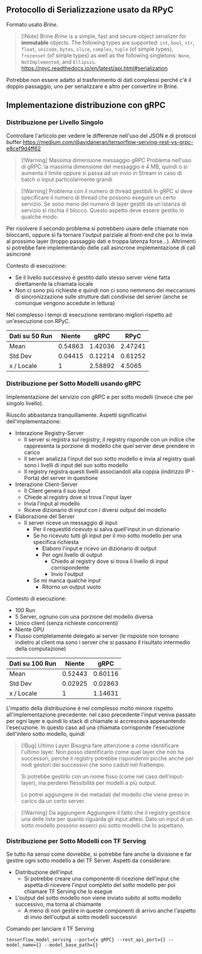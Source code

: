 ## Protocollo di Serializzazione usato da RPyC

Formato usato _Brine_.

> [!Note] Brine
> _Brine_ is a simple, fast and secure object serializer for **immutable** objects. The following types are supported: `int`, `bool`, `str`, `float`, `unicode`, `bytes`, `slice`, `complex`, `tuple` (of simple types), `frozenset` (of simple types) as well as the following singletons: `None`, `NotImplemented`, and `Ellipsis`.
> https://rpyc.readthedocs.io/en/latest/api.html#serialization

Potrebbe non essere adatto al trasferimento di dati complessi perché c'è il doppio passaggio, uno per serializzare e altro per convertire in Brine.

## Implementazione distribuzione con gRPC

### Distribuzione per Livello Singolo

Controllare l'articolo per vedere le differenze nell'uso del JSON e di protocol buffer
https://medium.com/@avidaneran/tensorflow-serving-rest-vs-grpc-e8cef9d4ff62

> [!Warning] Massima dimensione messaggio gRPC
> Problema nell'uso di gRPC: la massima dimensione del messaggio è 4 MB, quindi o si aumenta il limite oppure si passa ad un invio in Stream in caso di batch o input particolarmente grandi

> [!Warning] Problema con il numero di thread gestibili
> In gRPC si deve specificare il numero di thread che possono eseguire un certo servizio. Se sono meno del numero di layer gestiti da un'istanza di servizio si rischia il blocco. Questo aspetto deve essere gestito in qualche modo.

Per risolvere il secondo problema si potrebbero usare delle chiamate non bloccanti, oppure si fa tornare l'output parziale al front-end che poi lo invia al prossimo layer (troppo passaggio dati e troppa latenza forse...). Altrimenti si potrebbe fare implementando delle call asincrone implementazione di call asincrone

Contesto di esecuzione:

- Se il livello successivo è gestito dallo stesso server viene fatta direttamente la chiamata locale
- Non ci sono più richieste e quindi non ci sono nemmeno dei meccanismi di sincronizzazione sulle strutture dati condivise del server (anche se comunque vengono accedute in lettura)

Nel complesso i tempi di esecuzione sembrano migliori rispetto ad un'esecuzione con RPyC.

| Dati su 50 Run | Niente  | gRPC    | RPyC    |
| -------------- | ------- | ------- | ------- |
| Mean           | 0.54863 | 1.42036 | 2.47241 |
| Std Dev        | 0.04415 | 0.12214 | 0.61252 |
| x / Locale     | 1       | 2.58892 | 4.5065  |

### Distribuzione per Sotto Modelli usando gRPC

Implementazione del servizio con gRPC e per sotto modelli (invece che per singolo livello).

Riuscito abbastanza tranquillamente. Aspetti significativi dell'implementazione:

- Interazione Registry-Server
  - Il server si registra sul registry; il registry risponde con un indice che rappresenta la porzione di modello che quel server deve prendere in carico
  - Il server analizza l'input del suo sotto modello e invia al registry quali sono i livelli di input del suo sotto modello
  - Il registry registra questi livelli associandoli alla coppia (indirizzo IP - Porta) del server in questione
- Interazione Client-Server
  - Il Client genera il suo input
  - Chiede al registry dove si trova l'input layer
  - Invia l'input al modello
  - Riceve dizionario di input con i diversi output del modello
- Elaborazione del Server
  - Il server riceve un messaggio di input
    - Per il requestId ricevuto si salva quell'input in un dizionario
    - Se ho ricevuto tutti gli input per il mio sotto modello per una specifica richiesta
      - Elaboro l'input e ricevo un dizionario di output
      - Per ogni livello di output
        - Chiedo al registry dove si trova il livello di input corrispondente
        - Invio l'output
    - Se mi manca qualche input
      - Ritorno un output vuoto

Contesto di esecuzione:

- 100 Run
- 5 Server, ognuno con una porzione del modello diversa
- Unico client (senza richieste concorrenti)
- Niente GPU
- Flusso completamente delegato ai server (le risposte non tornano indietro al client ma sono i server che si passano il risultato intermedio della computazione)

| Dati su 100 Run | Niente  | gRPC    |
| --------------- | ------- | ------- |
| Mean            | 0.52443 | 0.60116 |
| Std Dev         | 0.02925 | 0.02863 |
| x / Locale      | 1       | 1.14631 |

L'impatto della distribuzione è nel complesso molto minore rispetto all'implementazione precedente: nel caso precedente l'input veniva passato per ogni layer e quindi lo stack di chiamate si accresceva appesantendo l'esecuzione. In questo caso ad una chiamata corrisponde l'esecuzione dell'intero sotto modello, quindi

> [!Bug] Ultimo Layer
> Bisogna fare attenzione a come identificare l'ultimo layer. Non posso identificarlo come quel layer che non ha successori, perché il registry potrebbe rispondermi picche anche per nodi gestori dei successivi che sono caduti nel frattempo.
>
> Si potrebbe gestirlo con un nome fisso (come nel caso dell'input-layer), ma perderei flessibilità per modelli a più output.
>
> Lo potrei aggiungere in dei metadati del modello che viene preso in carico da un certo server.

> [!Warning] Da aggiungere
> Aggiungere il fatto che il registry gestisce una delle liste per quanto riguarda gli input attesi. Dato un input di un sotto modello possono esserci più sotto modelli che lo aspettano.

### Distribuzione per Sotto Modelli con TF Serving

Se tutto ha senso come dovrebbe, si potrebbe fare anche la divisione e far gestire ogni sotto modello a dei TF Server.
Aspetti da considerare:

- Distribuzione dell'input
  - Si potrebbe creare una componente di ricezione dell'input che aspetta di ricevere l'input completo del sotto modello per poi chiamare TF Serving che lo esegue
- L'output del sotto modello non viene inviato subito al sotto modello successivo, ma torna al chiamante
  - A meno di non gestire in queste componenti di arrivo anche l'aspetto di invio dell'output ai sotto modelli successivi

Comando per lanciare il TF Serving

```shell
tensorflow_model_serving --port={x gRPC} --rest_api_port={} --model_name={} --model_base_path={}

```
